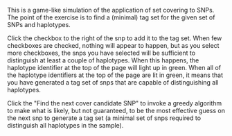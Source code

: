 This is a game-like simulation of the application of set covering to SNPs.
The point of the exercise is to find a (minimal) tag set for the given set of SNPs and haplotypes.

Click the checkbox to the right of the snp to add it to the tag set.  When few checkboxes are checked, nothing will appear to happen, but as you select more checkboxes, the snps you have selected will be sufficient to distinguish at least a couple of haplotypes.  When this happens, the haplotype identifier at the top of the page will light up in green.  When all of the haplotype identifiers at the top of the page are lit in green, it means that you have generated a tag set of snps that are capable of distinguishing all haplotypes.

Click the "Find the next cover candidate SNP" to invoke a greedy algorithm to make what is likely, but not guaranteed, to be the most effective guess on the next snp to generate a tag set (a minimal set of snps required to distinguish all haplotypes in the sample).
